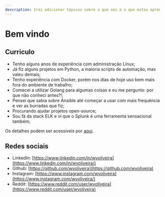 ```yaml
---
description: Irei adicionar tópicos sobre o que sei e o que estou aprendendo..
---
```


# Bem vindo

## Curriculo

* Tenho alguns anos de experiência com administração Linux;
* Já fiz alguns projetos em Python, a maioria scripts de automação, mas valeu demais;
* Tenho experiência com Docker, porém nos dias de hoje uso bem mais fora do ambiente de trabalho;
* Comecei a utilizar Golang para algumas coisas e eu me pergunto: por que não conheci antes?!;
* Pensei que sabia sobre Ansible até começar a usar com mais frequência e ver as burradas que fiz;
* Procurando ajudar projetos open-source;
* Sou fã da stack ELK e vi que o Splunk é uma ferramenta sensacional também;

Os detalhes podem ser acessíveis por [aqui](https://docs.google.com/document/d/1wb9JjWqV4jpzZsHhP0oZPU3h0D5aHmMjAyD1AQaLOgk/edit).

## Redes sociais

* LinkedIn: [https://www.linkedin.com/in/wvoliveira](https://www.linkedin.com/in/wvoliveira/)
* Github: [https://github.com/wvoliveira](https://github.com/wvoliveira)
* Instagram: [https://www.instagram.com/wvoliveira](https://www.instagram.com/wvoliveira/)
* Reddit: [https://www.reddit.com/user/wvoliveira](https://www.reddit.com/user/wvoliveira)



